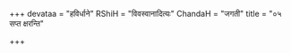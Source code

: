+++
devataa = "हविर्धाने"
RShiH = "विवस्वानादित्यः"
ChandaH = "जगती"
title = "०५ सप्त क्षरन्ति"

+++
